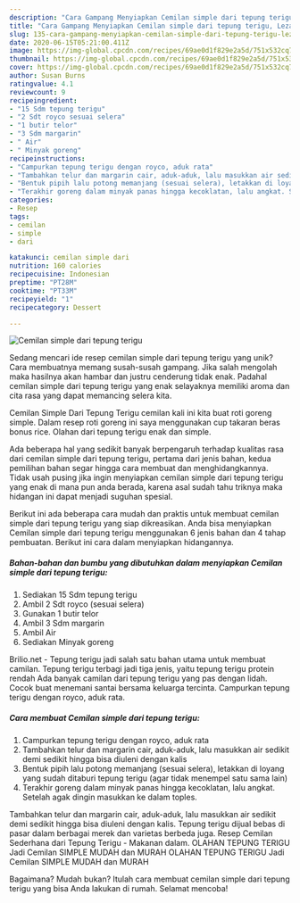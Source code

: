 ```yaml
---
description: "Cara Gampang Menyiapkan Cemilan simple dari tepung terigu, Lezat Sekali"
title: "Cara Gampang Menyiapkan Cemilan simple dari tepung terigu, Lezat Sekali"
slug: 135-cara-gampang-menyiapkan-cemilan-simple-dari-tepung-terigu-lezat-sekali
date: 2020-06-15T05:21:00.411Z
image: https://img-global.cpcdn.com/recipes/69ae0d1f829e2a5d/751x532cq70/cemilan-simple-dari-tepung-terigu-foto-resep-utama.jpg
thumbnail: https://img-global.cpcdn.com/recipes/69ae0d1f829e2a5d/751x532cq70/cemilan-simple-dari-tepung-terigu-foto-resep-utama.jpg
cover: https://img-global.cpcdn.com/recipes/69ae0d1f829e2a5d/751x532cq70/cemilan-simple-dari-tepung-terigu-foto-resep-utama.jpg
author: Susan Burns
ratingvalue: 4.1
reviewcount: 9
recipeingredient:
- "15 Sdm tepung terigu"
- "2 Sdt royco sesuai selera"
- "1 butir telor"
- "3 Sdm margarin"
- " Air"
- " Minyak goreng"
recipeinstructions:
- "Campurkan tepung terigu dengan royco, aduk rata"
- "Tambahkan telur dan margarin cair, aduk-aduk, lalu masukkan air sedikit demi sedikit hingga bisa diuleni dengan kalis"
- "Bentuk pipih lalu potong memanjang (sesuai selera), letakkan di loyang yang sudah ditaburi tepung terigu (agar tidak menempel satu sama lain)"
- "Terakhir goreng dalam minyak panas hingga kecoklatan, lalu angkat. Setelah agak dingin masukkan ke dalam toples."
categories:
- Resep
tags:
- cemilan
- simple
- dari

katakunci: cemilan simple dari 
nutrition: 160 calories
recipecuisine: Indonesian
preptime: "PT28M"
cooktime: "PT33M"
recipeyield: "1"
recipecategory: Dessert

---
```



![Cemilan simple dari tepung terigu](https://img-global.cpcdn.com/recipes/69ae0d1f829e2a5d/751x532cq70/cemilan-simple-dari-tepung-terigu-foto-resep-utama.jpg)

Sedang mencari ide resep cemilan simple dari tepung terigu yang unik? Cara membuatnya memang susah-susah gampang. Jika salah mengolah maka hasilnya akan hambar dan justru cenderung tidak enak. Padahal cemilan simple dari tepung terigu yang enak selayaknya memiliki aroma dan cita rasa yang dapat memancing selera kita.

Cemilan Simple Dari Tepung Terigu cemilan kali ini kita buat roti goreng simple. Dalam resep roti goreng ini saya menggunakan cup takaran beras bonus rice. Olahan dari tepung terigu enak dan simple.

Ada beberapa hal yang sedikit banyak berpengaruh terhadap kualitas rasa dari cemilan simple dari tepung terigu, pertama dari jenis bahan, kedua pemilihan bahan segar hingga cara membuat dan menghidangkannya. Tidak usah pusing jika ingin menyiapkan cemilan simple dari tepung terigu yang enak di mana pun anda berada, karena asal sudah tahu triknya maka hidangan ini dapat menjadi suguhan spesial.


Berikut ini ada beberapa cara mudah dan praktis untuk membuat cemilan simple dari tepung terigu yang siap dikreasikan. Anda bisa menyiapkan Cemilan simple dari tepung terigu menggunakan 6 jenis bahan dan 4 tahap pembuatan. Berikut ini cara dalam menyiapkan hidangannya.

<!--inarticleads1-->

##### Bahan-bahan dan bumbu yang dibutuhkan dalam menyiapkan Cemilan simple dari tepung terigu:

1. Sediakan 15 Sdm tepung terigu
1. Ambil 2 Sdt royco (sesuai selera)
1. Gunakan 1 butir telor
1. Ambil 3 Sdm margarin
1. Ambil  Air
1. Sediakan  Minyak goreng


Brilio.net - Tepung terigu jadi salah satu bahan utama untuk membuat camilan. Tepung terigu terbagi jadi tiga jenis, yaitu tepung terigu protein rendah Ada banyak camilan dari tepung terigu yang pas dengan lidah. Cocok buat menemani santai bersama keluarga tercinta. Campurkan tepung terigu dengan royco, aduk rata. 

<!--inarticleads2-->

##### Cara membuat Cemilan simple dari tepung terigu:

1. Campurkan tepung terigu dengan royco, aduk rata
1. Tambahkan telur dan margarin cair, aduk-aduk, lalu masukkan air sedikit demi sedikit hingga bisa diuleni dengan kalis
1. Bentuk pipih lalu potong memanjang (sesuai selera), letakkan di loyang yang sudah ditaburi tepung terigu (agar tidak menempel satu sama lain)
1. Terakhir goreng dalam minyak panas hingga kecoklatan, lalu angkat. Setelah agak dingin masukkan ke dalam toples.


Tambahkan telur dan margarin cair, aduk-aduk, lalu masukkan air sedikit demi sedikit hingga bisa diuleni dengan kalis. Tepung terigu dijual bebas di pasar dalam berbagai merek dan varietas berbeda juga. Resep Cemilan Sederhana dari Tepung Terigu - Makanan dalam. OLAHAN TEPUNG TERIGU Jadi Cemilan SIMPLE MUDAH dan MURAH OLAHAN TEPUNG TERIGU Jadi Cemilan SIMPLE MUDAH dan MURAH 

Bagaimana? Mudah bukan? Itulah cara membuat cemilan simple dari tepung terigu yang bisa Anda lakukan di rumah. Selamat mencoba!
